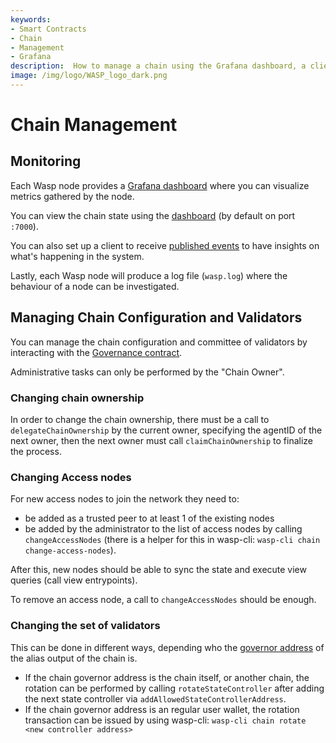 ```yaml
---
keywords:
- Smart Contracts
- Chain
- Management
- Grafana
description:  How to manage a chain using the Grafana dashboard, a client to receive published events, logging and validators.
image: /img/logo/WASP_logo_dark.png
---
```

# Chain Management

## Monitoring

Each Wasp node provides a [Grafana dashboard](./running-a-node.md#grafana) where you can visualize metrics gathered by the node.

You can view the chain state using the [dashboard](./running-a-node.md#dashboard) (by default on port `:7000`).

You can also set up a client to receive [published events](./running-a-node.md#publisher) to have insights on what's happening in the system.

Lastly, each Wasp node will produce a log file (`wasp.log`) where the behaviour of a node can be investigated.

## Managing Chain Configuration and Validators

You can manage the chain configuration and committee of validators by interacting with the [Governance contract](../core_concepts/core_contracts/governance.md).

Administrative tasks can only be performed by the "Chain Owner".

### Changing chain ownership

In order to change the chain ownership, there must be a call to `delegateChainOwnership` by the current owner, specifying the agentID of the next owner, then the next owner must call `claimChainOwnership` to finalize the process.

### Changing Access nodes

For new access nodes to join the network they need to:

- be added as a trusted peer to at least 1 of the existing nodes
- be added by the administrator to the list of access nodes by calling `changeAccessNodes` (there is a helper for this in wasp-cli: `wasp-cli chain change-access-nodes`).

After this, new nodes should be able to sync the state and execute view queries (call view entrypoints).

To remove an access node, a call to `changeAccessNodes` should be enough.

### Changing the set of validators

This can be done in different ways, depending who the [governor address](https://wiki.iota.org/introduction/develop/explanations/ledger/alias) of the alias output of the chain is.

- If the chain governor address is the chain itself, or another chain, the rotation can be performed by calling `rotateStateController` after adding the next state controller via `addAllowedStateControllerAddress`.
- If the chain governor address is an regular user wallet, the rotation transaction can be issued by using wasp-cli: `wasp-cli chain rotate <new controller address>`
